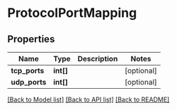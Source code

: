 # ProtocolPortMapping

## Properties
Name | Type | Description | Notes
------------ | ------------- | ------------- | -------------
**tcp_ports** | **int[]** |  | [optional] 
**udp_ports** | **int[]** |  | [optional] 

[[Back to Model list]](../README.md#documentation-for-models) [[Back to API list]](../README.md#documentation-for-api-endpoints) [[Back to README]](../README.md)


